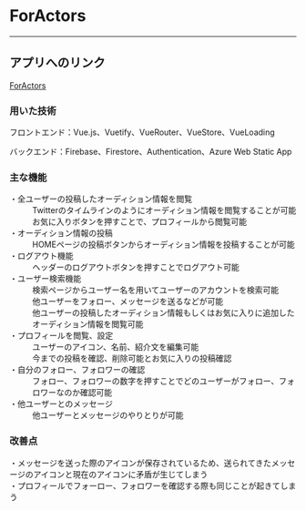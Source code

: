 # ForActors
---
## アプリへのリンク
[ForActors](https://victorious-cliff-038858200.1.azurestaticapps.net)


### 用いた技術
フロントエンド：Vue.js、Vuetify、VueRouter、VueStore、VueLoading

バックエンド：Firebase、Firestore、Authentication、Azure Web Static App

### 主な機能
<dl>
    <dt>・全ユーザーの投稿したオーディション情報を閲覧</dt>
    <dd>Twitterのタイムラインのようにオーディション情報を閲覧することが可能</dd>
    <dd>お気に入りボタンを押すことで、プロフィールから閲覧可能</dd>
    <dt>・オーディション情報の投稿</dt>
    <dd>HOMEページの投稿ボタンからオーディション情報を投稿することが可能</dd>
    <dt>・ログアウト機能</dt>
    <dd>ヘッダーのログアウトボタンを押すことでログアウト可能</dd>
    <dt>・ユーザー検索機能</dt>
    <dd>検索ページからユーザー名を用いてユーザーのアカウントを検索可能</dd>
    <dd>他ユーザーをフォロー、メッセージを送るなどが可能</dd>
    <dd>他ユーザーの投稿したオーディション情報もしくはお気に入りに追加したオーディション情報を閲覧可能</dd>
    <dt>・プロフィールを閲覧、設定</dt>
    <dd>ユーザーのアイコン、名前、紹介文を編集可能</dd>
    <dd>今までの投稿を確認、削除可能とお気に入りの投稿確認</dd>
    <dt>・自分のフォロー、フォロワーの確認</dt>
    <dd>フォロー、フォロワーの数字を押すことでどのユーザーがフォロー、フォロワーなのか確認可能</dd>
    <dt>・他ユーザーとのメッセージ</dt>
    <dd>他ユーザーとメッセージのやりとりが可能</dd>
</dl>


### 改善点
・メッセージを送った際のアイコンが保存されているため、送られてきたメッセージのアイコンと現在のアイコンに矛盾が生じてしまう<br>
・プロフィールでフォーロー、フォロワーを確認する際も同じことが起きてしまう

